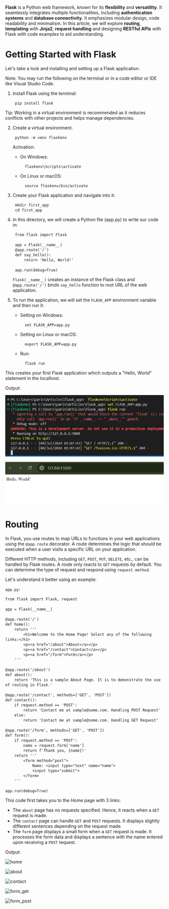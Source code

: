 **Flask** is a Python web framework, known for its **flexibility** and **versatility**. It seamlessly integrates multiple functionalities, including **authentication systems** and **database connectivity**. It emphasizes modular design, code readability and minimalism. In this article, we will explore **routing**, **templating** with **Jinja2**, **request handling** and designing **RESTful APIs** with Flask with code examples to aid understanding.

# Getting Started with Flask
Let's take a look and installing and setting up a Flask application.

<div class="div-blue"> <span class="alert-header">Note:</span> <span class="alert-body"> You may run the following on the terminal or in a code editor or IDE like Visual Studio Code.</span> </div>

1. Install Flask using the terminal:

		pip install flask

<div class="div-green"> <span class="alert-header">Tip:</span> <span class="alert-body"> Working in a virtual environment is recommended as it reduces conflicts with other projects and helps manage dependencies.</span> </div>

2. Create a virtual environment.

		python -m venv flaskenv
	Activation:
	- On Windows:

			flaskenv\Scripts\activate
	- On Linux or macOS:

			source flaskenv/bin/activate

3. Create your Flask application and navigate into it:

		mkdir first_app
		cd first_app

4. In this directory, we will create a Python file (app.py) to write our code in:

		from flask import Flask
		
		app = Flask(__name__)
		@app.route('/')
		def say_hello():
		    return 'Hello, World!'

		app.run(debug=True)

	`Flask(__name__)` creates an instance of the Flask class and `@app.route('/')` binds `say_hello` function to root URL of the web application. 

5. To run the application, we will set the `FLASK_APP` environment variable and then run it:
	
	- Setting on Windows:

			set FLASK_APP=app.py
	- Setting on Linux or macOS:

			export FLASK_APP=app.py
	- Run:

			flask run

This creates your first Flask application which outputs a "Hello, World" statement in the localhost.

Output:

![hello_term][1]

![hello_world][2]


# Routing
In Flask, you use routes to map URLs to functions in your web applications using the `@app.route` decorator. A route determines the logic that should be executed when a user visits a specific URL on your application. 

Different HTTP methods, including `GET`, `POST`, `PUT`, `DELETE`, etc., can be handled by Flask routes. A route only reacts to `GET` requests by default. You can determine the type of request and respond using `request.method`.

Let's understand it better using an example:

`app.py`:

	from flask import Flask, request
	
	app = Flask(__name__)

	@app.route('/')
	def home():
	    return '''
	        <h1>Welcome to the Home Page! Select any of the following links:</h1>
	        <p><a href="/about">About</a></p>
	        <p><a href="/contact">Contact</a></p>
	        <p><a href="/form">Form</a></p>
	    '''

	@app.route('/about')
	def about():
	    return 'This is a sample About Page. It is to demonstrate the use of routing in Flask.'

	@app.route('/contact', methods=['GET', 'POST'])
	def contact():
	    if request.method == 'POST':
	        return 'Contact me at sample@some.com. Handling POST Request'
	    else:
	        return 'Contact me at sample@some.com. Handling GET Request'

	@app.route('/form', methods=['GET', 'POST'])
	def form():
	    if request.method == 'POST':
	        name = request.form['name']
	        return f'Thank you, {name}!'
	    return '''
	        <form method="post">
	            Name: <input type="text" name="name">
	            <input type="submit">
	        </form>
	    '''

	app.run(debug=True)

This code first takes you to the Home page with 3 links:
- The `about` page has no requests specified. Hence, it reacts when a `GET` request is made.
- The `contact` page can handle `GET` and `POST` requests. It displays slightly different sentences depending on the request made.
- The `form` page displays a small form when a `GET` request is made. It processes the form data and displays a sentence with the name entered upon receiving a `POST` request.


Output:

![home][3]

![about][4]

![contact][5]

![form_get][6]

![form_post][7]



[1]: hello_term.png
[2]: hello_world.png
[3]: routing1.png
[4]: routing2.png
[5]: routing3.png
[6]: routing4.png
[7]: routing5.png
